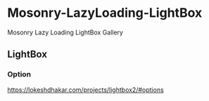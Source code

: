 # Mosonry-LazyLoading-LightBox
Mosonry Lazy Loading LightBox Gallery


## LightBox

### Option
https://lokeshdhakar.com/projects/lightbox2/#options
